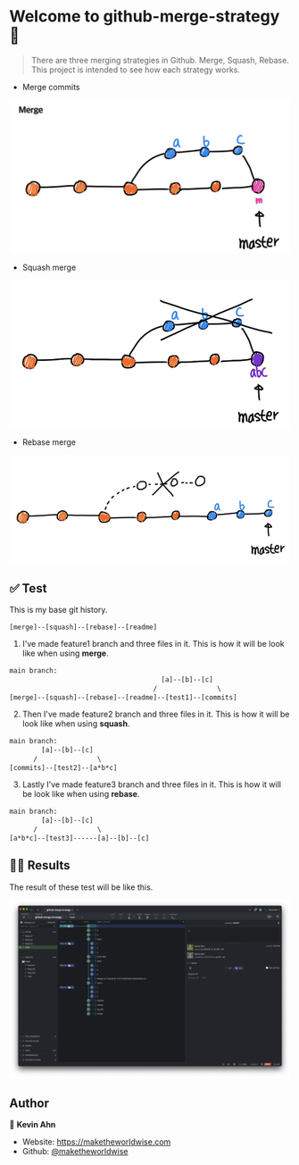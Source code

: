 # Welcome to github-merge-strategy 👋

> There are three merging strategies in Github. Merge, Squash, Rebase. This project is intended to see how each strategy works.

- Merge commits

![](/docs/images/merge.png)

- Squash merge

![](/docs/images/squash.png)

- Rebase merge

![](/docs/images/rebase.png)

## ✅ Test

This is my base git history.

```shell
[merge]--[squash]--[rebase]--[readme]
```

1. I've made feature1 branch and three files in it. This is how it will be look like when using **merge**.

```shell
main branch:
                                      [a]--[b]--[c]
                                    /               \
[merge]--[squash]--[rebase]--[readme]--[test1]--[commits]
```

2. Then I've made feature2 branch and three files in it. This is how it will be look like when using **squash**.

```shell
main branch:
        [a]--[b]--[c]
      /               \
[commits]--[test2]--[a*b*c]
```

3. Lastly I've made feature3 branch and three files in it. This is how it will be look like when using **rebase**.

```shell
main branch:
        [a]--[b]--[c]
      /               \
[a*b*c]--[test3]------[a]--[b]--[c]
```

## 💁🏻 Results

The result of these test will be like this.

![](/docs/images/result.png)

## Author

👤 **Kevin Ahn**

- Website: https://maketheworldwise.com
- Github: [@maketheworldwise](https://github.com/maketheworldwise)
